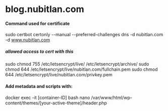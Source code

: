 # blog.nubitlan.com

#### Command used for certificate
sudo certbot certonly --manual --preferred-challenges dns -d nubitlan.com -d www.nubitlan.com

##### allowed access to cert with this
sudo chmod 755 /etc/letsencrypt/live/ /etc/letsencrypt/archive/
sudo chmod 644 /etc/letsencrypt/live/nubitlan.com/fullchain.pem
sudo chmod 644 /etc/letsencrypt/live/nubitlan.com/privkey.pem

#### Add metadata and scripts with:
docker exec -it [container-ID] bash
nano /var/www/html/wp-content/themes/[your-active-theme]/header.php